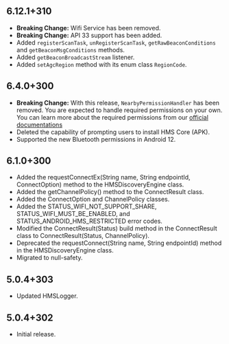 ## 6.12.1+310

- **Breaking Change:** Wifi Service has been removed.
- **Breaking Change:** API 33 support has been added.
- Added `registerScanTask`, `unRegisterScanTask`, `getRawBeaconConditions` and `getBeaconMsgConditions` methods.
- Added `getBeaconBroadcastStream` listener.
- Added `setAgcRegion` method with its enum class `RegionCode`.

## 6.4.0+300

- **Breaking Change:** With this release, `NearbyPermissionHandler` has been removed. You are expected to handle required permissions on your own. You can learn more about the required permissions from our [official documentations](https://developer.huawei.com/consumer/en/doc/development/HMS-Plugin-Guides/dev-process-0000001073825475?ha_source=hms1)
- Deleted the capability of prompting users to install HMS Core (APK).
- Supported the new Bluetooth permissions in Android 12.

## 6.1.0+300

- Added the requestConnectEx(String name, String endpointId, ConnectOption) method to the HMSDiscoveryEngine class.
- Added the getChannelPolicy() method to the ConnectResult class.
- Added the ConnectOption and ChannelPolicy classes.
- Added the STATUS_WIFI_NOT_SUPPORT_SHARE, STATUS_WIFI_MUST_BE_ENABLED, and STATUS_ANDROID_HMS_RESTRICTED error codes.
- Modified the ConnectResult(Status) build method in the ConnectResult class to ConnectResult(Status, ChannelPolicy).
- Deprecated the requestConnect(String name, String endpointId) method in the HMSDiscoveryEngine class.
- Migrated to null-safety.

## 5.0.4+303

- Updated HMSLogger.

## 5.0.4+302

- Initial release.
